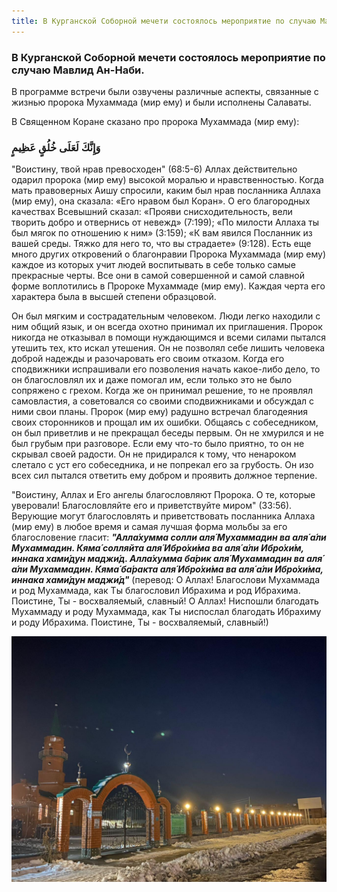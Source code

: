 ```yaml
---
title: В Курганской Соборной мечети состоялось мероприятие по случаю Мавлид Ан-Наби.
---
```


### В Курганской Соборной мечети состоялось мероприятие по случаю Мавлид Ан-Наби.

В программе встречи были озвучены различные аспекты, связанные с жизнью пророка Мухаммада (мир ему) и были исполнены Салаваты.

В Священном Коране сказано про пророка Мухаммада (мир ему):
### وَإِنَّكَ لَعَلَى خُلُقٍ عَظِيمٍ
"Воистину, твой нрав превосходен" (68:5-6)
Аллах действительно одарил пророка (мир ему) высокой моралью и нравственностью. Когда мать правоверных Аишу спросили, каким был нрав посланника Аллаха (мир ему), она сказала: 
«Его нравом был Коран». О его благородных качествах Всевышний сказал: «Прояви снисходительность, вели творить добро и отвернись от невежд» (7:199); «По милости Аллаха ты был мягок 
по отношению к ним» (3:159); «К вам явился Посланник из вашей среды. Тяжко для него то, что вы страдаете» (9:128). Есть еще много других откровений о благонравии Пророка Мухаммада 
(мир ему) каждое из которых учит людей воспитывать в себе только самые прекрасные черты. Все они в самой совершенной и самой славной форме воплотились в Пророке Мухаммаде (мир ему). Каждая черта его характера была в высшей степени образцовой.

Он был мягким и сострадательным человеком. Люди легко находили с ним общий язык, и он всегда охотно принимал их приглашения. Пророк никогда не отказывал в помощи нуждающимся и 
всеми силами пытался утешить тех, кто искал утешения. Он не позволял себе лишить человека доброй надежды и разочаровать его своим отказом. Когда его сподвижники испрашивали его 
позволения начать какое-либо дело, то он благословлял их и даже помогал им, если только это не было сопряжено с грехом. Когда же он принимал решение, то не проявлял самовластия, 
а советовался со своими сподвижниками и обсуждал с ними свои планы. Пророк (мир ему) радушно встречал благодеяния своих сторонников и прощал им их ошибки. Общаясь с собеседником, 
он был приветлив и не прекращал беседы первым. Он не хмурился и не был грубым при разговоре. Если ему что-то было приятно, то он не скрывал своей радости. Он не придирался к тому, 
что ненароком слетало с уст его собеседника, и не попрекал его за грубость. Он изо всех сил пытался ответить ему добром и проявить должное терпение.

"Воистину, Аллах и Его ангелы благословляют Пророка. О те, которые уверовали! Благословляйте его и приветствуйте миром" (33:56). Верующие могут благословлять и приветствовать 
посланника Аллаха (мир ему) в любое время и самая лучшая форма мольбы за его благословение гласит: ***"Алла́хумма солли аля́ Мухаммадин ва аля́ а́ли Мухаммадин. Кяма́ солляйта аля́ 
Ибро́хи́ма ва аля́ а́ли Ибро́хи́м, иннака хами́дун маджи́д. Алла́хумма ба́рик аля́ Мухаммадин ва аля́ а́ли Мухаммадин. Кяма́ ба́ракта аля́ Ибро́хи́ма ва аля́ а́ли Ибро́хи́ма, иннака хами́дун маджи́д"*** 
(перевод: О Аллах! Благослови Мухаммада и род Мухаммада, как Ты благословил Ибрахима и род Ибрахима. Поистине, Ты - восхваляемый, славный! О Аллах! Ниспошли благодать Мухаммаду 
и роду Мухаммада, как Ты ниспослал благодать Ибрахиму и роду Ибрахима. Поистине, Ты - восхваляемый, славный!)

![Мечеть](./mosque.jpg)
